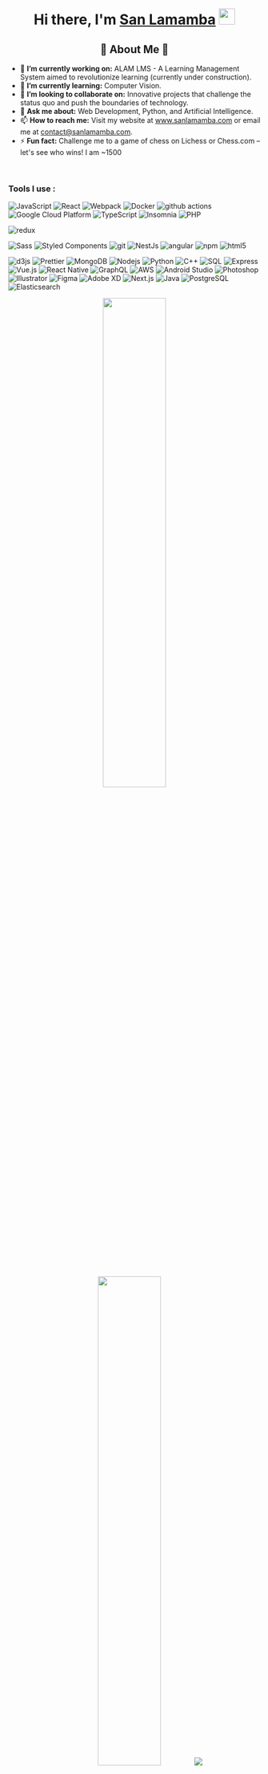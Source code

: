 <h1 align="center">
  Hi there, I'm
  <a href="https://www.sanlamamba.com/" target="_blank">San Lamamba</a>
  <img
    src="https://github.com/blackcater/blackcater/raw/main/images/Hi.gif"
    height="32"
  />
</h1>
<h2 align="center">🚀 About Me 🚀</h2>

<ul>
  <li>
    🔭 <b>I’m currently working on:</b> ALAM LMS - A Learning Management System
    aimed to revolutionize learning (currently under construction).
  </li>
  <li>🌱 <b>I’m currently learning:</b> Computer Vision.</li>
  <li>
    👯 <b>I’m looking to collaborate on:</b> Innovative projects that challenge
    the status quo and push the boundaries of technology.
  </li>
  <li>
    💬 <b>Ask me about:</b> Web Development, Python, and Artificial
    Intelligence.
  </li>
  <li>
    📫 <b>How to reach me:</b> Visit my website at
    <a href="https://www.sanlamamba.com" target="_blank">www.sanlamamba.com</a>
    or email me at
    <a href="mailto:contact@sanlamamba.com">contact@sanlamamba.com</a>.
  </li>
  <li>
    ⚡ <b>Fun fact:</b> Challenge me to a game of chess on Lichess or Chess.com
    – let's see who wins! I am ~1500
  </li>
</ul>

<br />
<h3>Tools I use :</h3>
<p>
  <img
    alt="JavaScript"
    src="https://img.shields.io/badge/-JavaScript-F7DF1E?style=flat-square&logo=javascript&logoColor=black"
  />
  <img
    alt="React"
    src="https://img.shields.io/badge/-React-45b8d8?style=flat-square&logo=react&logoColor=white"
  />
  <img
    alt="Webpack"
    src="https://img.shields.io/badge/-Webpack-8DD6F9?style=flat-square&logo=webpack&logoColor=white"
  />
  <img
    alt="Docker"
    src="https://img.shields.io/badge/-Docker-46a2f1?style=flat-square&logo=docker&logoColor=white"
  />
  <img
    alt="github actions"
    src="https://img.shields.io/badge/-Github_Actions-2088FF?style=flat-square&logo=github-actions&logoColor=white"
  />
  <img
    alt="Google Cloud Platform"
    src="https://img.shields.io/badge/-Google_Cloud_Platform-1a73e8?style=flat-square&logo=google-cloud&logoColor=white"
  />
  <img
    alt="TypeScript"
    src="https://img.shields.io/badge/-TypeScript-007ACC?style=flat-square&logo=typescript&logoColor=white"
  />
  <img
    alt="Insomnia"
    src="https://img.shields.io/badge/-Insomnia-5849BE?style=flat-square&logo=insomnia&logoColor=white"
  />
  <img
    alt="PHP"
    src="https://img.shields.io/badge/-PHP-777BB4?style=flat-square&logo=php&logoColor=white"
  />

  <img
    alt="redux"
    src="https://img.shields.io/badge/-Redux-764ABC?style=flat-square&logo=redux&logoColor=white"
  />

  <img
    alt="Sass"
    src="https://img.shields.io/badge/-Sass-CC6699?style=flat-square&logo=sass&logoColor=white"
  />
  <img
    alt="Styled Components"
    src="https://img.shields.io/badge/-Styled_Components-db7092?style=flat-square&logo=styled-components&logoColor=white"
  />
  <img
    alt="git"
    src="https://img.shields.io/badge/-Git-F05032?style=flat-square&logo=git&logoColor=white"
  />
  <img
    alt="NestJs"
    src="https://img.shields.io/badge/-NestJs-ea2845?style=flat-square&logo=nestjs&logoColor=white"
  />
  <img
    alt="angular"
    src="https://img.shields.io/badge/-Angular-DD0031?style=flat-square&logo=angular&logoColor=white"
  />
  <img
    alt="npm"
    src="https://img.shields.io/badge/-NPM-CB3837?style=flat-square&logo=npm&logoColor=white"
  />
  <img
    alt="html5"
    src="https://img.shields.io/badge/-HTML5-E34F26?style=flat-square&logo=html5&logoColor=white"
  />

  <img
    alt="d3js"
    src="https://img.shields.io/badge/-D3.js-F9A03C?style=flat-square&logo=d3.js&logoColor=white"
  />
  <img
    alt="Prettier"
    src="https://img.shields.io/badge/-Prettier-F7B93E?style=flat-square&logo=prettier&logoColor=white"
  />
  <img
    alt="MongoDB"
    src="https://img.shields.io/badge/-MongoDB-13aa52?style=flat-square&logo=mongodb&logoColor=white"
  />
  <img
    alt="Nodejs"
    src="https://img.shields.io/badge/-Nodejs-43853d?style=flat-square&logo=Node.js&logoColor=white"
  />
  <img
    alt="Python"
    src="https://img.shields.io/badge/-Python-3776AB?style=flat-square&logo=python&logoColor=white"
  />
  <img
    alt="C++"
    src="https://img.shields.io/badge/-C++-00599C?style=flat-square&logo=cplusplus&logoColor=white"
  />
  <img
    alt="SQL"
    src="https://img.shields.io/badge/-SQL-4479A1?style=flat-square&logo=sql&logoColor=white"
  />
  <img
    alt="Express"
    src="https://img.shields.io/badge/-Express-000000?style=flat-square&logo=express&logoColor=white"
  />
  <img
    alt="Vue.js"
    src="https://img.shields.io/badge/-Vue.js-4FC08D?style=flat-square&logo=vue.js&logoColor=white"
  />
  <img
    alt="React Native"
    src="https://img.shields.io/badge/-React_Native-61DAFB?style=flat-square&logo=react&logoColor=white"
  />
  <img
    alt="GraphQL"
    src="https://img.shields.io/badge/-GraphQL-E10098?style=flat-square&logo=graphql&logoColor=white"
  />
  <img
    alt="AWS"
    src="https://img.shields.io/badge/-AWS-232F3E?style=flat-square&logo=amazon-aws&logoColor=white"
  />
  <img
    alt="Android Studio"
    src="https://img.shields.io/badge/-Android_Studio-3DDC84?style=flat-square&logo=android-studio&logoColor=white"
  />
  <img
    alt="Photoshop"
    src="https://img.shields.io/badge/-Photoshop-31A8FF?style=flat-square&logo=adobe-photoshop&logoColor=white"
  />
  <img
    alt="Illustrator"
    src="https://img.shields.io/badge/-Illustrator-FF9A00?style=flat-square&logo=adobe-illustrator&logoColor=white"
  />
  <img
    alt="Figma"
    src="https://img.shields.io/badge/-Figma-F24E1E?style=flat-square&logo=figma&logoColor=white"
  />
  <img
    alt="Adobe XD"
    src="https://img.shields.io/badge/-Adobe_XD-FF61F6?style=flat-square&logo=adobe-xd&logoColor=white"
  />
  <img
    alt="Next.js"
    src="https://img.shields.io/badge/-Next.js-000000?style=flat-square&logo=next.js&logoColor=white"
  />
  <img
    alt="Java"
    src="https://img.shields.io/badge/-Java-007396?style=flat-square&logo=java&logoColor=white"
  />
  <img
    alt="PostgreSQL"
    src="https://img.shields.io/badge/-PostgreSQL-336791?style=flat-square&logo=postgresql&logoColor=white"
  />
  <img
    alt="Elasticsearch"
    src="https://img.shields.io/badge/-Elasticsearch-005571?style=flat-square&logo=elasticsearch&logoColor=white"
  />
</p>
<p align="center">
  <img
    height="50%"
    width="auto"
    src="https://github-readme-stats.vercel.app/api?username=sanlamamba&show_icons=true&count_private=true&theme=darcula&hide_border=true&hide=issues,contribs&bg_color=00000000"
  />
  <img
    height="50%"
    width="auto"
    src="https://github-readme-stats.vercel.app/api/top-langs/?username=sanlamamba&layout=compact&hide_border=true&theme=darcula&bg_color=00000000&langs_count=6&hide=jupyter%20notebook,tex,css,php&exclude_repo=Pacman-AI"
  />
  <img
    src="https://github-readme-streak-stats.herokuapp.com?user=sanlamamba&theme=darcula&hide_border=true&background=FFFFFF00"
  />
  <br />
  <br />
  <!-- <a href="https://www.buymeacoffee.com/aveek.saha"> <img align="center" src="https://cdn.buymeacoffee.com/buttons/v2/default-orange.png" height="50" width="210" alt="aveek.saha" /></a> -->
</p>

<!--
**sanlamamba/sanlamamba** is a ✨ _special_ ✨ repository because its `README.md` (this file) appears on your GitHub profile.

Here are some ideas to get you started:


-->
